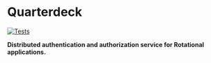 # Quarterdeck

[![Tests](https://github.com/rotationalio/quarterdeck/actions/workflows/tests.yaml/badge.svg)](https://github.com/rotationalio/quarterdeck/actions/workflows/tests.yaml)

**Distributed authentication and authorization service for Rotational applications.**
